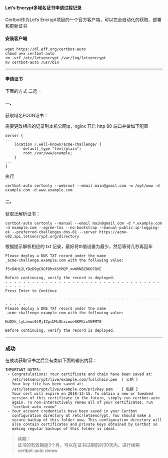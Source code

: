 #### Let’s Encrypt多域名证书申请过程记录

Certbot作为Let’s Encrypt项目的一个官方客户端，可以完全自动化的获取、部署和更新证书

#### 安装客户端

```
wget https://dl.eff.org/certbot-auto
chmod u+x certbot-auto
rm -vrf /etc/letsencrypt /var/log/letsencrypt
mv certbot-auto /usr/bin
```

---

#### 申请证书

下面的方式 二选一

#### 一、

获取域名FQDN证书：

需要更改相应的记录到本机公网ip，nginx 开启 http 80 端口并做如下配置

```
server {
...
    location /.well-known/acme-challenge/ {
        default_type "text/plain";
        root /var/www/example;
    }
...
}
```

执行

```
certbot-auto certonly --webroot --email main@gmail.com -w /opt/www -d example.com -d www.example.com
```

#### 二、

获取泛解析证书：

```
certbot-auto certonly --manual --email main@gmail.com -d *.example.com -d example.com --agree-tos --no-bootstrap --manual-public-ip-logging-ok --preferred-challenges dns-01 --server https://acme-v02.api.letsencrypt.org/directory
```

根据提示解析相应的 txt 记录，最好将ttl值设置为最少，然后等待几秒再回车

```
Please deploy a DNS TXT record under the name
_acme-challenge.example.com with the following value:

f5c0AHj2LYBzD9gC9GfDhxkSVMQP_xwWRNBZ0KO7QVE

Before continuing, verify the record is deployed.
- - - - - - - - - - - - - - - - - - - - - - - - - - - - - - - - - - - - - - - -
Press Enter to Continue

- - - - - - - - - - - - - - - - - - - - - - - - - - - - - - - - - - - - - - - -
Please deploy a DNS TXT record under the name
_acme-challenge.example.com with the following value:

NdQXk_lyLaewc0lMjIZpsUMzQhxzwueGKPKixVNFMT0

Before continuing, verify the record is deployed.
```

---

### 成功

在成功获取证书之后会有类似下面的输出内容：

```
IMPORTANT NOTES:
 - Congratulations! Your certificate and chain have been saved at:
   /etc/letsencrypt/live/example.com/fullchain.pem  [ 公钥 ]
   Your key file has been saved at:
   /etc/letsencrypt/live/example.com/privkey.pem    [ 私钥 ]
   Your cert will expire on 2018-12-15. To obtain a new or tweaked
   version of this certificate in the future, simply run certbot-auto
   again. To non-interactively renew all of your certificates, run
   "certbot-auto renew"
 - Your account credentials have been saved in your Certbot
   configuration directory at /etc/letsencrypt. You should make a
   secure backup of this folder now. This configuration directory will
   also contain certificates and private keys obtained by Certbot so
   making regular backups of this folder is ideal.
```

> 续期：  
> 证书的有效期是3个月，可以在证书过期前的30天内，进行续期  
> certbot-auto renew



